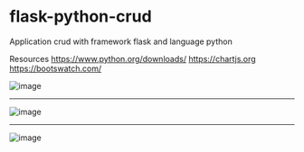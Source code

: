 # flask-python-crud
Application crud with framework flask and language python

Resources
https://www.python.org/downloads/
https://chartjs.org
https://bootswatch.com/


![image](https://user-images.githubusercontent.com/26560418/130842539-bdda53f0-c31d-45d5-aad4-b89275048ffa.png)

----------------------------------------------------------------------------------------------------------------
![image](https://user-images.githubusercontent.com/26560418/130842555-6767029f-cdb3-4c50-a8b3-b090f695f899.png)

----------------------------------------------------------------------------------------------------------------
![image](https://user-images.githubusercontent.com/26560418/130842745-135356eb-fda3-48c9-ba91-5d6298b28d8d.png)
